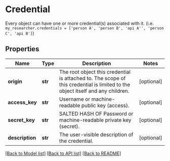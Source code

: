 # Credential

Every object can have one or more credential(s) associated with it. (i.e. `my_researcher.credentials = ['person A', 'person B', 'api A'', 'person C', 'api B']`)
## Properties
Name | Type | Description | Notes
------------ | ------------- | ------------- | -------------
**origin** | **str** | The root object this credential is attached to. The scope of this credential is limited to the object itself and any children. | [optional] 
**access_key** | **str** | Username or machine-readable public key (access). | [optional] 
**secret_key** | **str** | SALTED HASH OF Password or machine-readable private key (secret). | [optional] 
**description** | **str** | The user-visible description of the credential. | [optional] 

[[Back to Model list]](../README.md#documentation-for-models) [[Back to API list]](../README.md#documentation-for-api-endpoints) [[Back to README]](../README.md)


